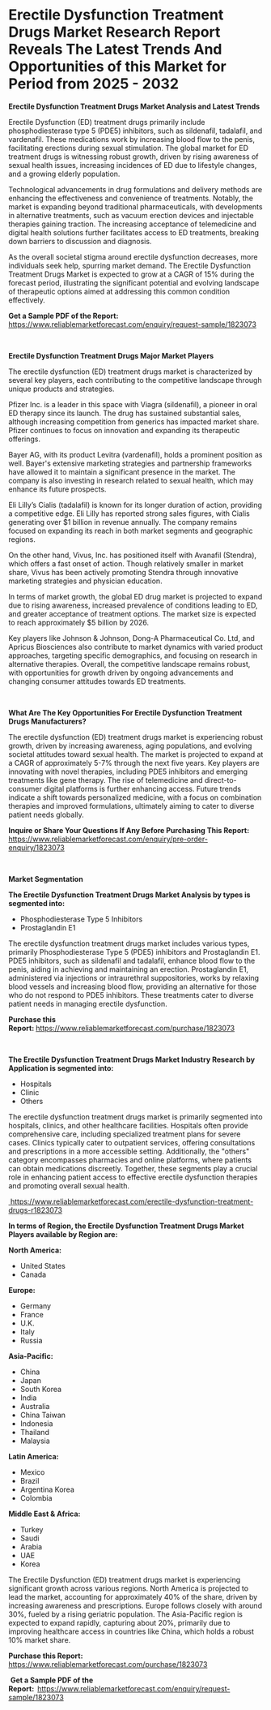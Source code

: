 <p><h1>Erectile Dysfunction Treatment Drugs Market Research Report Reveals The Latest Trends And Opportunities of this Market for Period from 2025 - 2032</h1></p><p><strong>Erectile Dysfunction Treatment Drugs Market Analysis and Latest Trends</strong></p>
<p><p>Erectile Dysfunction (ED) treatment drugs primarily include phosphodiesterase type 5 (PDE5) inhibitors, such as sildenafil, tadalafil, and vardenafil. These medications work by increasing blood flow to the penis, facilitating erections during sexual stimulation. The global market for ED treatment drugs is witnessing robust growth, driven by rising awareness of sexual health issues, increasing incidences of ED due to lifestyle changes, and a growing elderly population. </p><p>Technological advancements in drug formulations and delivery methods are enhancing the effectiveness and convenience of treatments. Notably, the market is expanding beyond traditional pharmaceuticals, with developments in alternative treatments, such as vacuum erection devices and injectable therapies gaining traction. The increasing acceptance of telemedicine and digital health solutions further facilitates access to ED treatments, breaking down barriers to discussion and diagnosis.</p><p>As the overall societal stigma around erectile dysfunction decreases, more individuals seek help, spurring market demand. The Erectile Dysfunction Treatment Drugs Market is expected to grow at a CAGR of 15% during the forecast period, illustrating the significant potential and evolving landscape of therapeutic options aimed at addressing this common condition effectively.</p></p>
<p><strong>Get a Sample PDF of the Report:&nbsp;</strong> <a href="https://www.reliablemarketforecast.com/enquiry/request-sample/1823073?utm_campaign=3249&utm_medium=2&utm_source=Github&utm_content=ia&utm_term=19042025&utm_id=erectile-dysfunction-treatment-drugs">https://www.reliablemarketforecast.com/enquiry/request-sample/1823073</a></p>
<p>&nbsp;</p>
<p><strong>Erectile Dysfunction Treatment Drugs Major Market Players</strong></p>
<p><p>The erectile dysfunction (ED) treatment drugs market is characterized by several key players, each contributing to the competitive landscape through unique products and strategies. </p><p>Pfizer Inc. is a leader in this space with Viagra (sildenafil), a pioneer in oral ED therapy since its launch. The drug has sustained substantial sales, although increasing competition from generics has impacted market share. Pfizer continues to focus on innovation and expanding its therapeutic offerings.</p><p>Bayer AG, with its product Levitra (vardenafil), holds a prominent position as well. Bayer's extensive marketing strategies and partnership frameworks have allowed it to maintain a significant presence in the market. The company is also investing in research related to sexual health, which may enhance its future prospects.</p><p>Eli Lilly’s Cialis (tadalafil) is known for its longer duration of action, providing a competitive edge. Eli Lilly has reported strong sales figures, with Cialis generating over $1 billion in revenue annually. The company remains focused on expanding its reach in both market segments and geographic regions.</p><p>On the other hand, Vivus, Inc. has positioned itself with Avanafil (Stendra), which offers a fast onset of action. Though relatively smaller in market share, Vivus has been actively promoting Stendra through innovative marketing strategies and physician education.</p><p>In terms of market growth, the global ED drug market is projected to expand due to rising awareness, increased prevalence of conditions leading to ED, and greater acceptance of treatment options. The market size is expected to reach approximately $5 billion by 2026.</p><p>Key players like Johnson & Johnson, Dong-A Pharmaceutical Co. Ltd, and Apricus Biosciences also contribute to market dynamics with varied product approaches, targeting specific demographics, and focusing on research in alternative therapies. Overall, the competitive landscape remains robust, with opportunities for growth driven by ongoing advancements and changing consumer attitudes towards ED treatments.</p></p>
<p>&nbsp;</p>
<p><strong>What Are The Key Opportunities For Erectile Dysfunction Treatment Drugs Manufacturers?</strong></p>
<p><p>The erectile dysfunction (ED) treatment drugs market is experiencing robust growth, driven by increasing awareness, aging populations, and evolving societal attitudes toward sexual health. The market is projected to expand at a CAGR of approximately 5-7% through the next five years. Key players are innovating with novel therapies, including PDE5 inhibitors and emerging treatments like gene therapy. The rise of telemedicine and direct-to-consumer digital platforms is further enhancing access. Future trends indicate a shift towards personalized medicine, with a focus on combination therapies and improved formulations, ultimately aiming to cater to diverse patient needs globally.</p></p>
<p><strong>Inquire or Share Your Questions If Any Before Purchasing This Report:</strong> <a href="https://www.reliablemarketforecast.com/enquiry/pre-order-enquiry/1823073?utm_campaign=3249&utm_medium=2&utm_source=Github&utm_content=ia&utm_term=19042025&utm_id=erectile-dysfunction-treatment-drugs">https://www.reliablemarketforecast.com/enquiry/pre-order-enquiry/1823073</a></p>
<p>&nbsp;</p>
<p><strong>Market Segmentation</strong></p>
<p><strong>The Erectile Dysfunction Treatment Drugs Market Analysis by types is segmented into:</strong></p>
<p><ul><li>Phosphodiesterase Type 5 Inhibitors</li><li>Prostaglandin E1</li></ul></p>
<p><p>The erectile dysfunction treatment drugs market includes various types, primarily Phosphodiesterase Type 5 (PDE5) inhibitors and Prostaglandin E1. PDE5 inhibitors, such as sildenafil and tadalafil, enhance blood flow to the penis, aiding in achieving and maintaining an erection. Prostaglandin E1, administered via injections or intraurethral suppositories, works by relaxing blood vessels and increasing blood flow, providing an alternative for those who do not respond to PDE5 inhibitors. These treatments cater to diverse patient needs in managing erectile dysfunction.</p></p>
<p><strong>Purchase this Report:&nbsp;</strong><a href="https://www.reliablemarketforecast.com/purchase/1823073?utm_campaign=3249&utm_medium=2&utm_source=Github&utm_content=ia&utm_term=19042025&utm_id=erectile-dysfunction-treatment-drugs">https://www.reliablemarketforecast.com/purchase/1823073</a></p>
<p>&nbsp;</p>
<p><strong>The Erectile Dysfunction Treatment Drugs Market Industry Research by Application is segmented into:</strong></p>
<p><ul><li>Hospitals</li><li>Clinic</li><li>Others</li></ul></p>
<p><p>The erectile dysfunction treatment drugs market is primarily segmented into hospitals, clinics, and other healthcare facilities. Hospitals often provide comprehensive care, including specialized treatment plans for severe cases. Clinics typically cater to outpatient services, offering consultations and prescriptions in a more accessible setting. Additionally, the "others" category encompasses pharmacies and online platforms, where patients can obtain medications discreetly. Together, these segments play a crucial role in enhancing patient access to effective erectile dysfunction therapies and promoting overall sexual health.</p></p>
<p><a href="https://www.reliablemarketforecast.com/erectile-dysfunction-treatment-drugs-r1823073?utm_campaign=3249&utm_medium=2&utm_source=Github&utm_content=ia&utm_term=19042025&utm_id=erectile-dysfunction-treatment-drugs">&nbsp;https://www.reliablemarketforecast.com/erectile-dysfunction-treatment-drugs-r1823073</a></p>
<p><strong>In terms of Region, the Erectile Dysfunction Treatment Drugs Market Players available by Region are:</strong></p>
<p>
    <p> <strong> North America: </strong>
        <ul>
            <li>United States</li>
            <li>Canada</li>
        </ul>
        </p> 
    <p> <strong> Europe: </strong>
        <ul>
            <li>Germany</li>
            <li>France</li>
            <li>U.K.</li>
            <li>Italy</li>
            <li>Russia</li>
        </ul>
        </p> 
    <p> <strong> Asia-Pacific: </strong>
        <ul>
            <li>China</li>
            <li>Japan</li>
            <li>South Korea</li>
            <li>India</li>
            <li>Australia</li>
            <li>China Taiwan</li>
            <li>Indonesia</li>
            <li>Thailand</li>
            <li>Malaysia</li>
        </ul>
        </p> 
    <p> <strong> Latin America: </strong>
        <ul>
            <li>Mexico</li>
            <li>Brazil</li>
            <li>Argentina Korea</li>
            <li>Colombia</li>
        </ul>
        </p> 
    <p> <strong> Middle East & Africa: </strong>
        <ul>
            <li>Turkey</li>
            <li>Saudi</li>
            <li>Arabia</li>
            <li>UAE</li>
            <li>Korea</li>
        </ul>
    </p>
    </p>
<p><p>The Erectile Dysfunction (ED) treatment drugs market is experiencing significant growth across various regions. North America is projected to lead the market, accounting for approximately 40% of the share, driven by increasing awareness and prescriptions. Europe follows closely with around 30%, fueled by a rising geriatric population. The Asia-Pacific region is expected to expand rapidly, capturing about 20%, primarily due to improving healthcare access in countries like China, which holds a robust 10% market share.</p></p>
<p><strong>Purchase this Report: </strong><a href="https://www.reliablemarketforecast.com/purchase/1823073?utm_campaign=3249&utm_medium=2&utm_source=Github&utm_content=ia&utm_term=19042025&utm_id=erectile-dysfunction-treatment-drugs">https://www.reliablemarketforecast.com/purchase/1823073</a></p>
<p>&nbsp;<strong>Get a Sample PDF of the Report:&nbsp;&nbsp;</strong><a href="https://www.reliablemarketforecast.com/enquiry/request-sample/1823073?utm_campaign=3249&utm_medium=2&utm_source=Github&utm_content=ia&utm_term=19042025&utm_id=erectile-dysfunction-treatment-drugs">https://www.reliablemarketforecast.com/enquiry/request-sample/1823073</a></p>
<p><strong></strong></p>
<p><p></p><p></p><p></p></p>